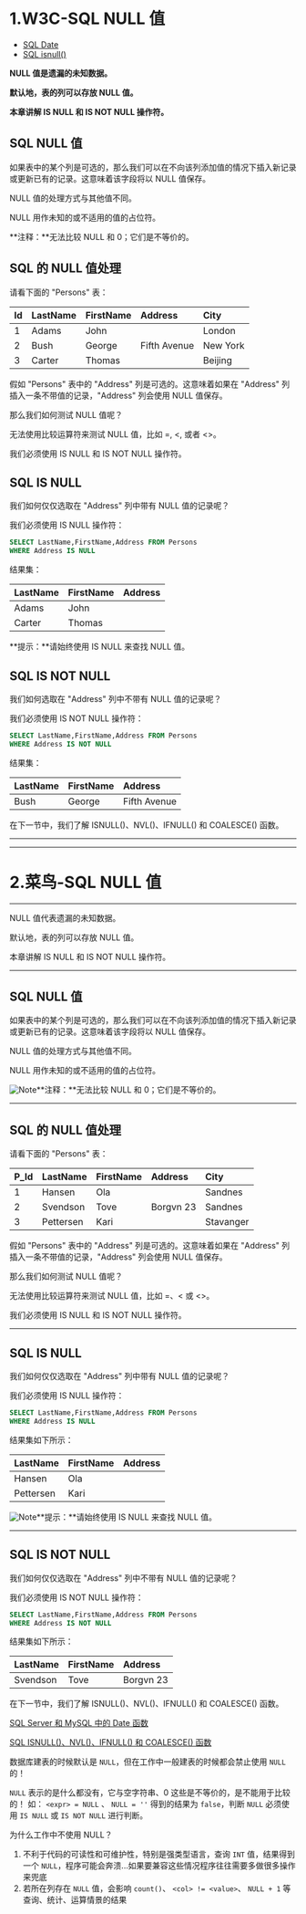 # 1.W3C-SQL NULL 值

- [SQL Date](https://www.w3school.com.cn/sql/sql_dates.asp)
- [SQL isnull()](https://www.w3school.com.cn/sql/sql_isnull.asp)

**NULL 值是遗漏的未知数据。**

**默认地，表的列可以存放 NULL 值。**

**本章讲解 IS NULL 和 IS NOT NULL 操作符。**

## SQL NULL 值

如果表中的某个列是可选的，那么我们可以在不向该列添加值的情况下插入新记录或更新已有的记录。这意味着该字段将以 NULL 值保存。

NULL 值的处理方式与其他值不同。

NULL 用作未知的或不适用的值的占位符。

**注释：**无法比较 NULL 和 0；它们是不等价的。

## SQL 的 NULL 值处理

请看下面的 "Persons" 表：

| Id   | LastName | FirstName | Address      | City     |
| :--- | :------- | :-------- | :----------- | :------- |
| 1    | Adams    | John      |              | London   |
| 2    | Bush     | George    | Fifth Avenue | New York |
| 3    | Carter   | Thomas    |              | Beijing  |

假如 "Persons" 表中的 "Address" 列是可选的。这意味着如果在 "Address" 列插入一条不带值的记录，"Address" 列会使用 NULL 值保存。

那么我们如何测试 NULL 值呢？

无法使用比较运算符来测试 NULL 值，比如 =, <, 或者 <>。

我们必须使用 IS NULL 和 IS NOT NULL 操作符。

## SQL IS NULL

我们如何仅仅选取在 "Address" 列中带有 NULL 值的记录呢？

我们必须使用 IS NULL 操作符：

```sql
SELECT LastName,FirstName,Address FROM Persons
WHERE Address IS NULL
```

结果集：

| LastName | FirstName | Address |
| :------- | :-------- | :------ |
| Adams    | John      |         |
| Carter   | Thomas    |         |

**提示：**请始终使用 IS NULL 来查找 NULL 值。

## SQL IS NOT NULL

我们如何选取在 "Address" 列中不带有 NULL 值的记录呢？

我们必须使用 IS NOT NULL 操作符：

```sql
SELECT LastName,FirstName,Address FROM Persons
WHERE Address IS NOT NULL
```

结果集：

| LastName | FirstName | Address      |
| :------- | :-------- | :----------- |
| Bush     | George    | Fifth Avenue |

在下一节中，我们了解 ISNULL()、NVL()、IFNULL() 和 COALESCE() 函数。



-------------------------

------------------------



# 2.菜鸟-SQL NULL 值

------

NULL 值代表遗漏的未知数据。

默认地，表的列可以存放 NULL 值。

本章讲解 IS NULL 和 IS NOT NULL 操作符。

------

## SQL NULL 值

如果表中的某个列是可选的，那么我们可以在不向该列添加值的情况下插入新记录或更新已有的记录。这意味着该字段将以 NULL 值保存。

NULL 值的处理方式与其他值不同。

NULL 用作未知的或不适用的值的占位符。

![Note](https://i.loli.net/2021/07/23/EVnHmjRwNYAbF1y.gif)**注释：**无法比较 NULL 和 0；它们是不等价的。

------

## SQL 的 NULL 值处理

请看下面的 "Persons" 表：

| P_Id | LastName  | FirstName | Address   | City      |
| :--- | :-------- | :-------- | :-------- | :-------- |
| 1    | Hansen    | Ola       |           | Sandnes   |
| 2    | Svendson  | Tove      | Borgvn 23 | Sandnes   |
| 3    | Pettersen | Kari      |           | Stavanger |

假如 "Persons" 表中的 "Address" 列是可选的。这意味着如果在 "Address" 列插入一条不带值的记录，"Address" 列会使用 NULL 值保存。

那么我们如何测试 NULL 值呢？

无法使用比较运算符来测试 NULL 值，比如 =、< 或 <>。

我们必须使用 IS NULL 和 IS NOT NULL 操作符。

------

## SQL IS NULL

我们如何仅仅选取在 "Address" 列中带有 NULL 值的记录呢？

我们必须使用 IS NULL 操作符：
```sql
SELECT LastName,FirstName,Address FROM Persons
WHERE Address IS NULL
```
结果集如下所示：

| LastName  | FirstName | Address |
| :-------- | :-------- | :------ |
| Hansen    | Ola       |         |
| Pettersen | Kari      |         |

![Note](https://i.loli.net/2021/07/23/EVnHmjRwNYAbF1y.gif)**提示：**请始终使用 IS NULL 来查找 NULL 值。

------

## SQL IS NOT NULL

我们如何仅仅选取在 "Address" 列中不带有 NULL 值的记录呢？

我们必须使用 IS NOT NULL 操作符：
```sql
SELECT LastName,FirstName,Address FROM Persons
WHERE Address IS NOT NULL
```
结果集如下所示：

| LastName | FirstName | Address   |
| :------- | :-------- | :-------- |
| Svendson | Tove      | Borgvn 23 |

在下一节中，我们了解 ISNULL()、NVL()、IFNULL() 和 COALESCE() 函数。



 [SQL Server 和 MySQL 中的 Date 函数](https://www.runoob.com/sql/sql-dates.html)

[SQL ISNULL()、NVL()、IFNULL() 和 COALESCE() 函数](https://www.runoob.com/sql/sql-isnull.html)

数据库建表的时候默认是 `NULL`，但在工作中一般建表的时候都会禁止使用 `NULL` 的！

`NULL` 表示的是什么都没有，它与空字符串、0 这些是不等价的，是不能用于比较的！ 如： `<expr> = NULL` 、 `NULL = ''` 得到的结果为 `false`，判断 `NULL` 必须使用 `IS NULL` 或 `IS NOT NULL` 进行判断。

为什么工作中不使用 NULL？

1. 不利于代码的可读性和可维护性，特别是强类型语言，查询 `INT` 值，结果得到一个 `NULL`，程序可能会奔溃...如果要兼容这些情况程序往往需要多做很多操作来兜底
2. 若所在列存在 `NULL` 值，会影响 `count()`、 `<col> != <value>`、 `NULL + 1` 等查询、统计、运算情景的结果